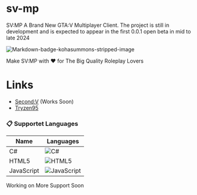 # sv-mp
SV:MP A Brand New GTA:V Multiplayer Client. The project is still in development and is expected to appear in the first 0.0.1 open beta in mid to late 2024

![Markdown-badge-kohasummons-stripped-image](https://cdn.discordapp.com/attachments/1138798128510799943/1187467559885344879/X.png?ex=6596fe58&is=65848958&hm=fc63f7e72206e4e486dc74b896b4eba19b563269dbadde2db238176e00682343&)

Make SV:MP with ❤️ for The Big Quality Roleplay Lovers

# Links
- [Second:V](https://sv-mp.de/) (Works Soon)
- [Tryzen95](https://twitch.tv/tryzen95/)
                                                
### 📋 Supportet Languages
| Name             | Languages                                                                                                                                                                                                                                   
| -------------    | --------------------------------------------------------------------------------------------------------------------------------            
| C#               | ![C#](https://img.shields.io/badge/c%23-%23239120.svg?style=for-the-badge&logo=c-sharp&logoColor=white)                                      
| HTML5            | ![HTML5](https://img.shields.io/badge/html5-%23E34F26.svg?style=for-the-badge&logo=html5&logoColor=white)                                   
| JavaScript       | ![JavaScript](https://img.shields.io/badge/javascript-%23323330.svg?style=for-the-badge&logo=javascript&logoColor=%23F7DF1E)        

Working on More Support Soon
